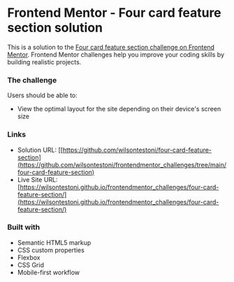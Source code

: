 # Frontend Mentor - Four card feature section solution

This is a solution to the [Four card feature section challenge on Frontend Mentor](https://www.frontendmentor.io/challenges/four-card-feature-section-weK1eFYK). Frontend Mentor challenges help you improve your coding skills by building realistic projects. 

### The challenge

Users should be able to:

- View the optimal layout for the site depending on their device's screen size

### Links

- Solution URL: [[https://github.com/wilsontestoni/four-card-feature-section](https://github.com/wilsontestoni/frontendmentor_challenges/tree/main/four-card-feature-section)
- Live Site URL: [https://wilsontestoni.github.io/frontendmentor_challenges/four-card-feature-section/](https://wilsontestoni.github.io/frontendmentor_challenges/four-card-feature-section/)

### Built with

- Semantic HTML5 markup
- CSS custom properties
- Flexbox
- CSS Grid
- Mobile-first workflow

